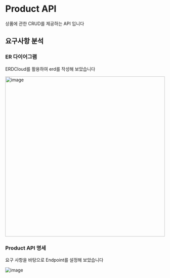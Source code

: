 # Product API

상품에 관한 CRUD를 제공하는 API 입니다

## 요구사항 분석

### ER 다이어그램

ERDCloud를 활용하여 erd를 작성해 보았습니다

<img width="504" alt="image" src="https://github.com/dduneon/whatap-labs-task-product/assets/84072084/66b56d2b-e53d-4c70-934b-fc2ddf490710">

<br>

### Product API 명세

요구 사항을 바탕으로 Endpoint를 설정해 보았습니다

![image](https://github.com/dduneon/whatap-labs-task-product/assets/84072084/e8d4efc6-e909-4e0f-9363-b9cb5a8ce9a8)
